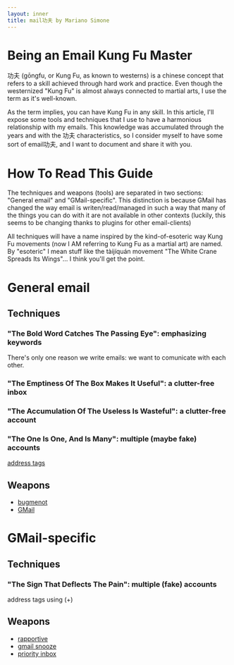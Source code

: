 ```yaml
---
layout: inner
title: mail功夫 by Mariano Simone
---
```

# Being an Email Kung Fu Master
功夫 (gōngfu, or Kung Fu, as known to westerns) is a chinese concept that refers to a skill achieved through hard work and practice. Even though the westernized "Kung Fu" is almost always connected to martial arts, I use the term as it's well-known.

As the term implies, you can have Kung Fu in any skill. In this article, I'll expose some tools and techniques that I use to have a harmonious relationship with my emails. This knowledge was accumulated through the years and with the 功夫 characteristics, so I consider myself to have some sort of email功夫, and I want to document and share it with you.

# How To Read This Guide
The techniques and weapons (tools) are separated in two sections: "General email" and "GMail-specific". This distinction is because GMail has changed the way email is writen/read/managed in such a way that many of the things you can do with it are not available in other contexts (luckily, this seems to be changing thanks to plugins for other email-clients)

All techniques will have a name inspired by the kind-of-esoteric way Kung Fu movements (now I AM referring to Kung Fu as a martial art) are named. By "esoteric" I mean stuff like the tàijíquán movement "The White Crane Spreads Its Wings"... I think you'll get the point.

# General email

## Techniques
### "The Bold Word Catches The Passing Eye": emphasizing keywords
There's only one reason we write emails: we want to comunicate with each other.

### "The Emptiness Of The Box Makes It Useful": a clutter-free inbox

### "The Accumulation Of The Useless Is Wasteful": a clutter-free account

### "The One Is One, And Is Many": multiple (maybe fake) accounts 
[address tags](https://en.wikipedia.org/wiki/Email_address#Address_tags)

## Weapons
- [bugmenot](http://www.bugmenot.com)
- [GMail](http://www.gmail.com)

# GMail-specific
## Techniques

### "The Sign That Deflects The Pain": multiple (fake) accounts
address tags using (+)

## Weapons
- [rapportive](http://rapportive.com/)
- [gmail snooze](http://googleappsdeveloper.blogspot.com/2011/07/gmail-snooze-with-apps-script.html)
- [priority inbox](https://mail.google.com/mail/help/priority-inbox.html)

